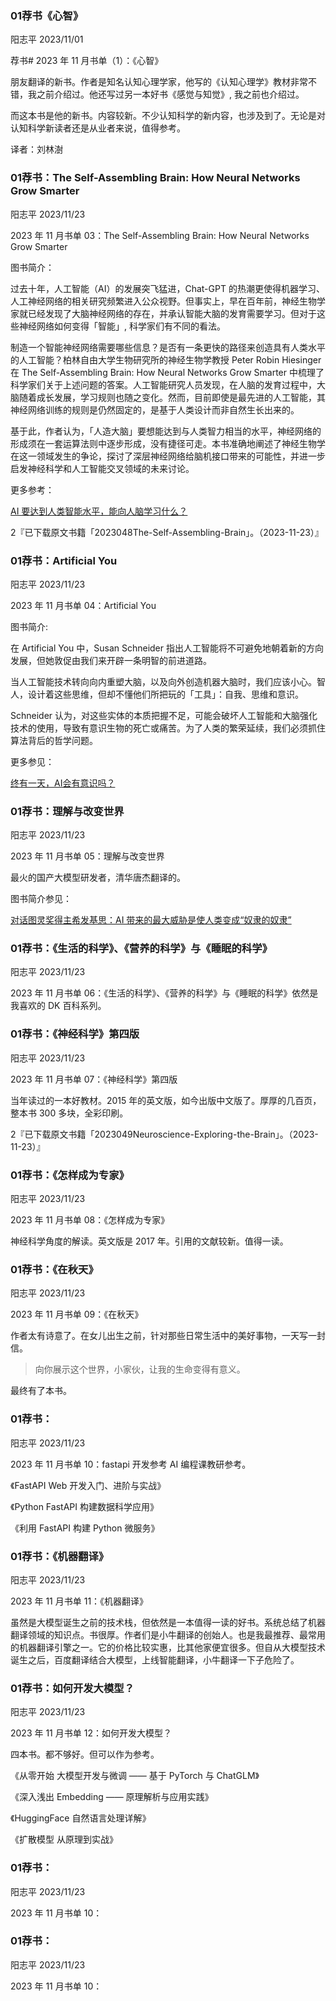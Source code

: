 ### 01荐书《心智》

阳志平 2023/11/01

荐书# 2023 年 11 月书单（1）：《心智》

朋友翻译的新书。作者是知名认知心理学家，他写的《认知心理学》教材非常不错，我之前介绍过。他还写过另一本好书《感觉与知觉》, 我之前也介绍过。

而这本书是他的新书。内容较新。不少认知科学的新内容，也涉及到了。无论是对认知科学新读者还是从业者来说，值得参考。

译者：刘林澍

### 01荐书：The Self-Assembling Brain: How Neural Networks Grow Smarter

阳志平 2023/11/23

2023 年 11 月书单 03：The Self-Assembling Brain: How Neural Networks Grow Smarter

图书简介：

过去十年，人工智能（AI）的发展突飞猛进，Chat-GPT 的热潮更使得机器学习、人工神经网络的相关研究频繁进入公众视野。但事实上，早在百年前，神经生物学家就已经发现了大脑神经网络的存在，并承认智能大脑的发育需要学习。但对于这些神经网络如何变得「智能」, 科学家们有不同的看法。

制造一个智能神经网络需要哪些信息？是否有一条更快的路径来创造具有人类水平的人工智能？柏林自由大学生物研究所的神经生物学教授 Peter Robin Hiesinger 在 The Self-Assembling Brain: How Neural Networks Grow Smarter 中梳理了科学家们关于上述问题的答案。人工智能研究人员发现，在人脑的发育过程中，大脑随着成长发展，学习规则也随之变化。然而，目前即使是最先进的人工智能，其神经网络训练的规则是仍然固定的，是基于人类设计而非自然生长出来的。

基于此，作者认为，「人造大脑」要想能达到与人类智力相当的水平，神经网络的形成须在一套运算法则中逐步形成，没有捷径可走。本书准确地阐述了神经生物学在这一领域发生的争论，探讨了深层神经网络给脑机接口带来的可能性，并进一步启发神经科学和人工智能交叉领域的未来讨论。

更多参考：

[AI 要达到人类智能水平，能向人脑学习什么？](https://mp.weixin.qq.com/s/khRI4GEsMx0vQkMUy85bmA)

2『已下载原文书籍「2023048The-Self-Assembling-Brain」。（2023-11-23）』

### 01荐书：Artificial You

阳志平 2023/11/23

2023 年 11 月书单 04：Artificial You

图书简介:

在 Artificial You 中，Susan Schneider 指出人工智能将不可避免地朝着新的方向发展，但她敦促由我们来开辟一条明智的前进道路。

当人工智能技术转向向内重塑大脑，以及向外创造机器大脑时，我们应该小心。智人，设计着这些思维，但却不懂他们所把玩的「工具」：自我、思维和意识。

Schneider 认为，对这些实体的本质把握不足，可能会破坏人工智能和大脑强化技术的使用，导致有意识生物的死亡或痛苦。为了人类的繁荣延续，我们必须抓住算法背后的哲学问题。

更多参见：

[终有一天，AI会有意识吗？](https://mp.weixin.qq.com/s/lptk1FTbIH0laGvUiJ4b0g)

### 01荐书：理解与改变世界

阳志平 2023/11/23

2023 年 11 月书单 05：理解与改变世界

最火的国产大模型研发者，清华唐杰翻译的。

图书简介参见：

[对话图灵奖得主希发基思：AI 带来的最大威胁是使人类变成“奴隶的奴隶”](https://mp.weixin.qq.com/s/9syO6MvmSG-dzGqxOEgz9w)

### 01荐书：《生活的科学》、《营养的科学》与《睡眠的科学》

阳志平 2023/11/23

2023 年 11 月书单 06：《生活的科学》、《营养的科学》与《睡眠的科学》依然是我喜欢的 DK 百科系列。

### 01荐书：《神经科学》第四版

阳志平 2023/11/23

2023 年 11 月书单 07：《神经科学》第四版

当年读过的一本好教材。2015 年的英文版，如今出版中文版了。厚厚的几百页，整本书 300 多块，全彩印刷。

2『已下载原文书籍「2023049Neuroscience-Exploring-the-Brain」。（2023-11-23）』

### 01荐书：《怎样成为专家》

阳志平 2023/11/23

2023 年 11 月书单 08：《怎样成为专家》

神经科学角度的解读。英文版是 2017 年。引用的文献较新。值得一读。

### 01荐书：《在秋天》

阳志平 2023/11/23

2023 年 11 月书单 09：《在秋天》

作者太有诗意了。在女儿出生之前，针对那些日常生活中的美好事物，一天写一封信。

> 向你展示这个世界，小家伙，让我的生命变得有意义。

最终有了本书。

### 01荐书：

阳志平 2023/11/23

2023 年 11 月书单 10：fastapi 开发参考 AI 编程课教研参考。

《FastAPI Web 开发入门、进阶与实战》

《Python FastAPI 构建数据科学应用》

《利用 FastAPI 构建 Python 微服务》

### 01荐书：《机器翻译》

阳志平 2023/11/23

2023 年 11 月书单 11：《机器翻译》

虽然是大模型诞生之前的技术栈，但依然是一本值得一读的好书。系统总结了机器翻译领域的知识点。书很厚。作者们是小牛翻译的创始人。也是我最推荐、最常用的机器翻译引擎之一。它的价格比较实惠，比其他家便宜很多。但自从大模型技术诞生之后，百度翻译结合大模型，上线智能翻译，小牛翻译一下子危险了。

### 01荐书：如何开发大模型？

阳志平 2023/11/23

2023 年 11 月书单 12：如何开发大模型？

四本书。都不够好。但可以作为参考。

《从零开始 大模型开发与微调 —— 基于 PyTorch 与 ChatGLM》

《深入浅出 Embedding —— 原理解析与应用实践》

《HuggingFace 自然语言处理详解》

《扩散模型 从原理到实战》

### 01荐书：

阳志平 2023/11/23

2023 年 11 月书单 10：



### 01荐书：

阳志平 2023/11/23

2023 年 11 月书单 10：








